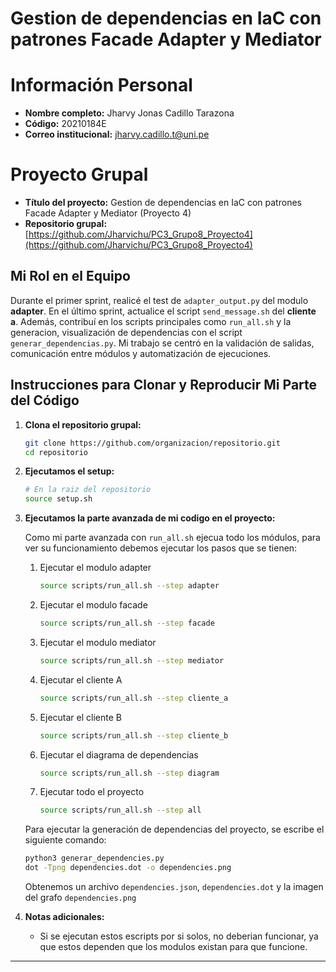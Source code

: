 # Gestion de dependencias en IaC con patrones Facade Adapter y Mediator

# Información Personal

- **Nombre completo:** Jharvy Jonas Cadillo Tarazona
- **Código:** 20210184E  
- **Correo institucional:** jharvy.cadillo.t@uni.pe

# Proyecto Grupal

- **Título del proyecto:** Gestion de dependencias en IaC con patrones Facade Adapter y Mediator (Proyecto 4)
- **Repositorio grupal:** [https://github.com/Jharvichu/PC3_Grupo8_Proyecto4](https://github.com/Jharvichu/PC3_Grupo8_Proyecto4)

## Mi Rol en el Equipo
Durante el primer sprint, realicé el test de `adapter_output.py` del modulo **adapter**. En el último sprint, actualice el script `send_message.sh` del **cliente a**. Además, contribuí en los scripts principales como `run_all.sh` y la generacion, visualización de dependencias con el script `generar_dependencias.py`. Mi trabajo se centró en la validación de salidas, comunicación entre módulos y automatización de ejecuciones.

## Instrucciones para Clonar y Reproducir Mi Parte del Código

1. **Clona el repositorio grupal:**
   ```bash
   git clone https://github.com/organizacion/repositorio.git
   cd repositorio
   ```

2. **Ejecutamos el setup:**
   ```bash
   # En la raiz del repositorio
   source setup.sh
   ```

3. **Ejecutamos la parte avanzada de mi codigo en el proyecto:**

    Como mi parte avanzada con `run_all.sh` ejecua todo los módulos, para ver su funcionamiento debemos ejecutar los pasos que se tienen:

   1. Ejecutar el modulo adapter
        ```bash
        source scripts/run_all.sh --step adapter
        ```
   2. Ejecutar el modulo facade
        ```bash
        source scripts/run_all.sh --step facade
        ```
   3. Ejecutar el modulo mediator
        ```bash
        source scripts/run_all.sh --step mediator
        ```
   4. Ejecutar el cliente A
        ```bash
        source scripts/run_all.sh --step cliente_a
        ```
   5. Ejecutar el cliente B
        ```bash
        source scripts/run_all.sh --step cliente_b
        ```    
   6. Ejecutar el diagrama de dependencias
        ```bash
        source scripts/run_all.sh --step diagram
        ```   
    7. Ejecutar todo el proyecto
        ```bash
        source scripts/run_all.sh --step all
        ```  

    Para ejecutar la generación de dependencias del proyecto, se escribe el siguiente comando:

    ```bash
    python3 generar_dependencies.py
    dot -Tpng dependencies.dot -o dependencies.png
    ```
    
    Obtenemos un archivo `dependencies.json`, `dependencies.dot` y la imagen del grafo `dependencies.png`

4. **Notas adicionales:**
   - Si se ejecutan estos escripts por si solos, no deberian funcionar, ya que estos dependen que los modulos existan para que funcione.

---